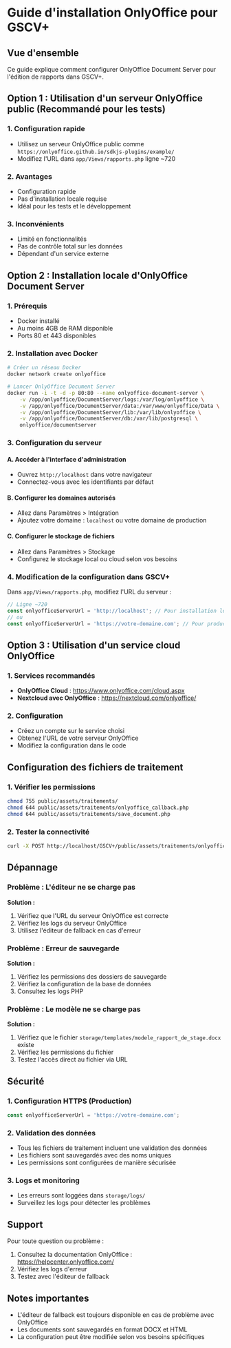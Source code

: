 # Guide d'installation OnlyOffice pour GSCV+

## Vue d'ensemble

Ce guide explique comment configurer OnlyOffice Document Server pour l'édition de rapports dans GSCV+.

## Option 1 : Utilisation d'un serveur OnlyOffice public (Recommandé pour les tests)

### 1. Configuration rapide
- Utilisez un serveur OnlyOffice public comme `https://onlyoffice.github.io/sdkjs-plugins/example/`
- Modifiez l'URL dans `app/Views/rapports.php` ligne ~720

### 2. Avantages
- Configuration rapide
- Pas d'installation locale requise
- Idéal pour les tests et le développement

### 3. Inconvénients
- Limité en fonctionnalités
- Pas de contrôle total sur les données
- Dépendant d'un service externe

## Option 2 : Installation locale d'OnlyOffice Document Server

### 1. Prérequis
- Docker installé
- Au moins 4GB de RAM disponible
- Ports 80 et 443 disponibles

### 2. Installation avec Docker

```bash
# Créer un réseau Docker
docker network create onlyoffice

# Lancer OnlyOffice Document Server
docker run -i -t -d -p 80:80 --name onlyoffice-document-server \
    -v /app/onlyoffice/DocumentServer/logs:/var/log/onlyoffice \
    -v /app/onlyoffice/DocumentServer/data:/var/www/onlyoffice/Data \
    -v /app/onlyoffice/DocumentServer/lib:/var/lib/onlyoffice \
    -v /app/onlyoffice/DocumentServer/db:/var/lib/postgresql \
    onlyoffice/documentserver
```

### 3. Configuration du serveur

#### A. Accéder à l'interface d'administration
- Ouvrez `http://localhost` dans votre navigateur
- Connectez-vous avec les identifiants par défaut

#### B. Configurer les domaines autorisés
- Allez dans Paramètres > Intégration
- Ajoutez votre domaine : `localhost` ou votre domaine de production

#### C. Configurer le stockage de fichiers
- Allez dans Paramètres > Stockage
- Configurez le stockage local ou cloud selon vos besoins

### 4. Modification de la configuration dans GSCV+

Dans `app/Views/rapports.php`, modifiez l'URL du serveur :

```javascript
// Ligne ~720
const onlyofficeServerUrl = 'http://localhost'; // Pour installation locale
// ou
const onlyofficeServerUrl = 'https://votre-domaine.com'; // Pour production
```

## Option 3 : Utilisation d'un service cloud OnlyOffice

### 1. Services recommandés
- **OnlyOffice Cloud** : https://www.onlyoffice.com/cloud.aspx
- **Nextcloud avec OnlyOffice** : https://nextcloud.com/onlyoffice/

### 2. Configuration
- Créez un compte sur le service choisi
- Obtenez l'URL de votre serveur OnlyOffice
- Modifiez la configuration dans le code

## Configuration des fichiers de traitement

### 1. Vérifier les permissions
```bash
chmod 755 public/assets/traitements/
chmod 644 public/assets/traitements/onlyoffice_callback.php
chmod 644 public/assets/traitements/save_document.php
```

### 2. Tester la connectivité
```bash
curl -X POST http://localhost/GSCV+/public/assets/traitements/onlyoffice_callback.php
```

## Dépannage

### Problème : L'éditeur ne se charge pas
**Solution :**
1. Vérifiez que l'URL du serveur OnlyOffice est correcte
2. Vérifiez les logs du serveur OnlyOffice
3. Utilisez l'éditeur de fallback en cas d'erreur

### Problème : Erreur de sauvegarde
**Solution :**
1. Vérifiez les permissions des dossiers de sauvegarde
2. Vérifiez la configuration de la base de données
3. Consultez les logs PHP

### Problème : Le modèle ne se charge pas
**Solution :**
1. Vérifiez que le fichier `storage/templates/modele_rapport_de_stage.docx` existe
2. Vérifiez les permissions du fichier
3. Testez l'accès direct au fichier via URL

## Sécurité

### 1. Configuration HTTPS (Production)
```javascript
const onlyofficeServerUrl = 'https://votre-domaine.com';
```

### 2. Validation des données
- Tous les fichiers de traitement incluent une validation des données
- Les fichiers sont sauvegardés avec des noms uniques
- Les permissions sont configurées de manière sécurisée

### 3. Logs et monitoring
- Les erreurs sont loggées dans `storage/logs/`
- Surveillez les logs pour détecter les problèmes

## Support

Pour toute question ou problème :
1. Consultez la documentation OnlyOffice : https://helpcenter.onlyoffice.com/
2. Vérifiez les logs d'erreur
3. Testez avec l'éditeur de fallback

## Notes importantes

- L'éditeur de fallback est toujours disponible en cas de problème avec OnlyOffice
- Les documents sont sauvegardés en format DOCX et HTML
- La configuration peut être modifiée selon vos besoins spécifiques 